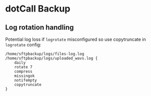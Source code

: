 # dotCall Backup
## Log rotation handling
Potential log loss if `logrotate` misconfigured so use copytruncate in `logrotate` config:

    /home/sftpbackup/logs/files-log.log /home/sftpbackup/logs/uploaded_wavs.log {
        daily
        rotate 7
        compress
        missingok
        notifempty
        copytruncate
    }

